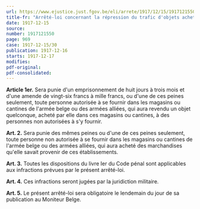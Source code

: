 ```yaml
---
url: https://www.ejustice.just.fgov.be/eli/arrete/1917/12/15/1917121550/justel
title-fr: "Arrêté-loi concernant la répression du trafic d'objets achetés dans les magasins ou cantines de l'armée."
date: 1917-12-15
source:
number: 1917121550
page: 969
case: 1917-12-15/30
publication: 1917-12-16
starts: 1917-12-17
modifies:
pdf-original:
pdf-consolidated:
---
```


**Article 1er.** Sera punie d'un emprisonnement de huit jours à trois mois et d'une amende de vingt-six francs à mille francs, ou d'une de ces peines seulement, toute personne autorisée à se fournir dans les magasins ou cantines de l'armée belge ou des armées alliées, qui aura revendu un objet quelconque, acheté par elle dans ces magasins ou cantines, à des personnes non autorisées à s'y fournir.

**Art. 2.** Sera punie des mêmes peines ou d'une de ces peines seulement, toute personne non autorisée à se fournir dans les magasins ou cantines de l'armée belge ou des armées alliées, qui aura acheté des marchandises qu'elle savait provenir de ces établissements.

**Art. 3.** Toutes les dispositions du livre Ier du Code pénal sont applicables aux infractions prévues par le présent arrêté-loi.

**Art. 4.** Ces infractions seront jugées par la juridiction militaire.

**Art. 5.** Le présent arrêté-loi sera obligatoire le lendemain du jour de sa publication au Moniteur Belge.
